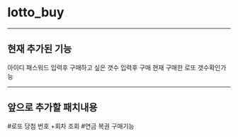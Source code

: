 # lotto_buy
-------------------------------------
현재 추가된 기능
-------------------------------------
아이디 패스워드 입력후
구매하고 싶은 갯수 입력후 구매
현재 구매한 로또 갯수확인가능

---------------------------------------
앞으로 추가할 패치내용
---------------------------------------
#로또 당첨 번호 +회차 조회
#연금 복권 구매기능 

